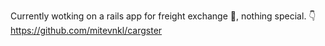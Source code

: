 Currently wotking on a rails app for freight exchange 🚚, nothing special.
👇
https://github.com/mitevnkl/cargster
